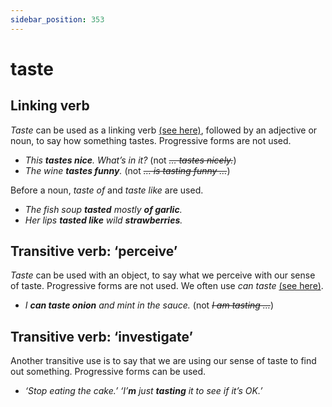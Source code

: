 ```yaml
---
sidebar_position: 353
---
```


# taste

## Linking verb

*Taste* can be used as a linking verb [(see here)](./../../grammar/verbs/linking-verbs-be-seem-look-etc), followed by an adjective or noun, to say how something tastes. Progressive forms are not used.

- *This **tastes nice**. What’s in it?* (not *~~… tastes nicely.~~*)
- *The wine **tastes funny**.* (not *~~… is tasting funny …~~*)

Before a noun, *taste of* and *taste like* are used.

- *The fish soup **tasted** mostly **of garlic**.*
- *Her lips **tasted like** wild **strawberries**.*

## Transitive verb: ‘perceive’

*Taste* can be used with an object, to say what we perceive with our sense of taste. Progressive forms are not used. We often use *can taste* [(see here)](./../../grammar/modal-auxiliary-verbs/can-and-could-with-see-hear-etc).

- *I **can taste onion** and mint in the sauce.* (not *~~I am tasting …~~*)

## Transitive verb: ‘investigate’

Another transitive use is to say that we are using our sense of taste to find out something. Progressive forms can be used.

- *‘Stop eating the cake.’ ‘I’**m** just **tasting** it to see if it’s OK.’*
